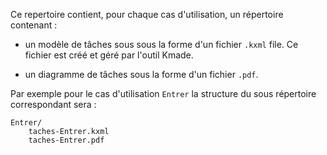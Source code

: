 Ce repertoire contient, pour chaque cas d'utilisation, un répertoire
contenant :
* un modèle de tâches sous sous la forme d'un fichier ``.kxml`` file. 
  Ce fichier est créé et géré par l'outil Kmade.

* un diagramme de tâches sous la forme d'un fichier ``.pdf``.

Par exemple pour le cas d'utilisation ``Entrer`` la structure du sous
répertoire correspondant sera :

    Entrer/
        taches-Entrer.kxml
        taches-Entrer.pdf
